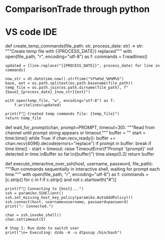 # ComparisonTrade through python
# VS code IDE


def create_temp_commands(file_path: str, process_date: str) -> str:
    """Create temp file with {{PROCESS_DATE}} replaced"""
    with open(file_path, "r", encoding="utf-8") as f:
        commands = f.readlines()

    updated = [line.replace("{{PROCESS_DATE}}", process_date) for line in commands]

    now_str = dt.datetime.now().strftime("%Y%m%d_%H%M%S")
    base, ext = os.path.splitext(os.path.basename(file_path))
    temp_file = os.path.join(os.path.dirname(file_path), f"{base}_{process_date}_{now_str}{ext}")

    with open(temp_file, "w", encoding="utf-8") as f:
        f.writelines(updated)

    print(f"📝 Created temp commands file: {temp_file}")
    return temp_file

def wait_for_prompt(chan, prompt=PROMPT, timeout=30):
    """Read from channel until prompt string appears or timeout."""
    buffer = ""
    start = time.time()
    while True:
        if chan.recv_ready():
            buffer += chan.recv(4096).decode(errors="replace")
            if prompt in buffer:
                break
        if time.time() - start > timeout:
            raise TimeoutError(f"Prompt '{prompt}' not detected in time.\nBuffer so far:\n{buffer}")
        time.sleep(0.2)
    return buffer

def execute_interactive_over_ssh(host, username, password, file_path):
    """Run commands sequentially in interactive shell, waiting for prompt each time."""
    with open(file_path, "r", encoding="utf-8") as f:
        commands = [c.strip() for c in f if c.strip() and not c.startswith("#")]

    print(f"🔑 Connecting to {host}...")
    ssh = paramiko.SSHClient()
    ssh.set_missing_host_key_policy(paramiko.AutoAddPolicy())
    ssh.connect(host, username=username, password=password)
    print("✅ Connected.")

    chan = ssh.invoke_shell()
    chan.settimeout(5)

    # Step 1: Run dzdo to switch user
    print("\n➡️ Executing: dzdo -H -u dtpusup /bin/bash")
